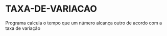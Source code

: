 # TAXA-DE-VARIACAO
Programa calcula o tempo que um número alcança outro de acordo com a taxa de variação
